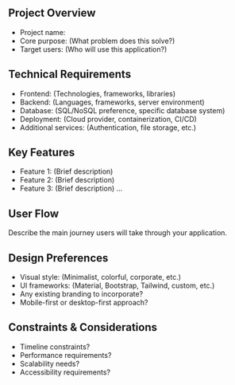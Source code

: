 ## Project Overview
- Project name: 
- Core purpose: (What problem does this solve?)
- Target users: (Who will use this application?)

## Technical Requirements
- Frontend: (Technologies, frameworks, libraries)
- Backend: (Languages, frameworks, server environment)
- Database: (SQL/NoSQL preference, specific database system)
- Deployment: (Cloud provider, containerization, CI/CD)
- Additional services: (Authentication, file storage, etc.)

## Key Features
- Feature 1: (Brief description)
- Feature 2: (Brief description)
- Feature 3: (Brief description)
...

## User Flow
Describe the main journey users will take through your application.

## Design Preferences
- Visual style: (Minimalist, colorful, corporate, etc.)
- UI frameworks: (Material, Bootstrap, Tailwind, custom, etc.)
- Any existing branding to incorporate?
- Mobile-first or desktop-first approach?

## Constraints & Considerations
- Timeline constraints?
- Performance requirements?
- Scalability needs?
- Accessibility requirements?